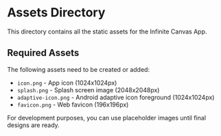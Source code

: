 # Assets Directory

This directory contains all the static assets for the Infinite Canvas App.

## Required Assets

The following assets need to be created or added:

- `icon.png` - App icon (1024x1024px)
- `splash.png` - Splash screen image (2048x2048px)
- `adaptive-icon.png` - Android adaptive icon foreground (1024x1024px)
- `favicon.png` - Web favicon (196x196px)

For development purposes, you can use placeholder images until final designs are ready.
